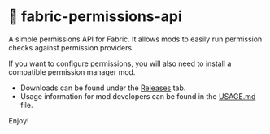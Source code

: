 # :key: fabric-permissions-api

A simple permissions API for Fabric. It allows mods to easily run permission checks against permission providers.

If you want to configure permissions, you will also need to install a compatible permission manager mod.

* Downloads can be found under the [Releases]() tab.
* Usage information for mod developers can be found in the [USAGE.md](USAGE.md) file.

Enjoy!

